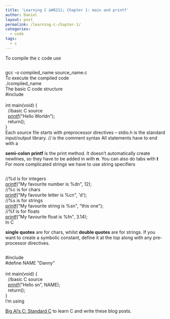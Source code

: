 ```yaml
---
title: 'Learning C &#8211; Chapter 1: main and printf'
author: Daniel
layout: post
permalink: /learning-c-chapter-1/
categories:
  - code
tags:
  - c
---
```

To compile the c code use <div class="codecolorer-container bash railscasts" style="overflow:auto;white-space:nowrap;">
  <div class="bash codecolorer">
    <span class="kw2">gcc</span> <span class="re5">-o</span> compiled_name source_name.c
  </div>
</div> To execute the compiled code 

<div class="codecolorer-container bash railscasts" style="overflow:auto;white-space:nowrap;">
  <div class="bash codecolorer">
    .<span class="sy0">/</span>compiled_name
  </div>
</div> The basic C code structure 

<div class="codecolorer-container c railscasts" style="overflow:auto;white-space:nowrap;">
  <div class="c codecolorer">
    <span class="co2">#include <stdio.h></span><br /> <br /> <span class="kw4">int</span> main<span class="br0">&#40;</span><span class="kw4">void</span><span class="br0">&#41;</span> <span class="br0">&#123;</span><br /> &nbsp; <span class="co1">//basic C source</span><br /> &nbsp; <a href="http://www.opengroup.org/onlinepubs/009695399/functions/printf.html"><span class="kw3">printf</span></a><span class="br0">&#40;</span><span class="st0">"Hello Worldn"</span><span class="br0">&#41;</span><span class="sy0">;</span><br /> &nbsp; <span class="kw1">return</span><span class="br0">&#40;</span><span class="nu0"></span><span class="br0">&#41;</span><span class="sy0">;</span><br /> <span class="br0">&#125;</span>
  </div>
</div> Each source file starts with preprocessor directives &#8211; stdio.h is the standard input/output library. // is the comment syntax All statements have to end with a 

**semi-colon** **printf** is the print method. It doesn&#8217;t automatically create newlines, so they have to be added in with **n**. You can also do tabs with **t** For more complicated strings we have to use string specifiers <div class="codecolorer-container c railscasts" style="overflow:auto;white-space:nowrap;">
  <div class="c codecolorer">
    <span class="co1">//%d is for integers</span><br /> <a href="http://www.opengroup.org/onlinepubs/009695399/functions/printf.html"><span class="kw3">printf</span></a><span class="br0">&#40;</span><span class="st0">"My favourite number is %dn"</span><span class="sy0">,</span> <span class="nu0">12</span><span class="br0">&#41;</span><span class="sy0">;</span><br /> <span class="co1">//%c is for chars</span><br /> <a href="http://www.opengroup.org/onlinepubs/009695399/functions/printf.html"><span class="kw3">printf</span></a><span class="br0">&#40;</span><span class="st0">"My favourite letter is %cn"</span><span class="sy0">,</span> <span class="st0">'d'</span><span class="br0">&#41;</span><span class="sy0">;</span><br /> <span class="co1">//%s is for strings</span><br /> <a href="http://www.opengroup.org/onlinepubs/009695399/functions/printf.html"><span class="kw3">printf</span></a><span class="br0">&#40;</span><span class="st0">"My favourite string is %sn"</span><span class="sy0">,</span> <span class="st0">"this one"</span><span class="br0">&#41;</span><span class="sy0">;</span><br /> <span class="co1">//%f is for floats</span><br /> <a href="http://www.opengroup.org/onlinepubs/009695399/functions/printf.html"><span class="kw3">printf</span></a><span class="br0">&#40;</span><span class="st0">"My favourite float is %fn"</span><span class="sy0">,</span> <span class="nu16">3.14</span><span class="br0">&#41;</span><span class="sy0">;</span>
  </div>
</div> In C 

**single quotes** are for chars, whilst **double quotes** are for strings. If you want to create a symbolic constant, define it at the top along with any pre-processor directives. <div class="codecolorer-container c railscasts" style="overflow:auto;white-space:nowrap;">
  <div class="c codecolorer">
    <span class="co2">#include <stdio.h></span><br /> <span class="co2">#define NAME "Danny"</span><br /> <br /> <span class="kw4">int</span> main<span class="br0">&#40;</span><span class="kw4">void</span><span class="br0">&#41;</span> <span class="br0">&#123;</span><br /> &nbsp; <span class="co1">//basic C source</span><br /> &nbsp; <a href="http://www.opengroup.org/onlinepubs/009695399/functions/printf.html"><span class="kw3">printf</span></a><span class="br0">&#40;</span><span class="st0">"Hello sn"</span><span class="sy0">,</span> NAME<span class="br0">&#41;</span><span class="sy0">;</span><br /> &nbsp; <span class="kw1">return</span><span class="br0">&#40;</span><span class="nu0"></span><span class="br0">&#41;</span><span class="sy0">;</span><br /> <span class="br0">&#125;</span>
  </div>
</div> I&#8217;m using 

[Big Al&#8217;s C: Standard C][1] to learn C and write these blog posts.

 [1]: http://www.amazon.com/Big-Als-Standard-ebook/dp/B00A4JGE0M